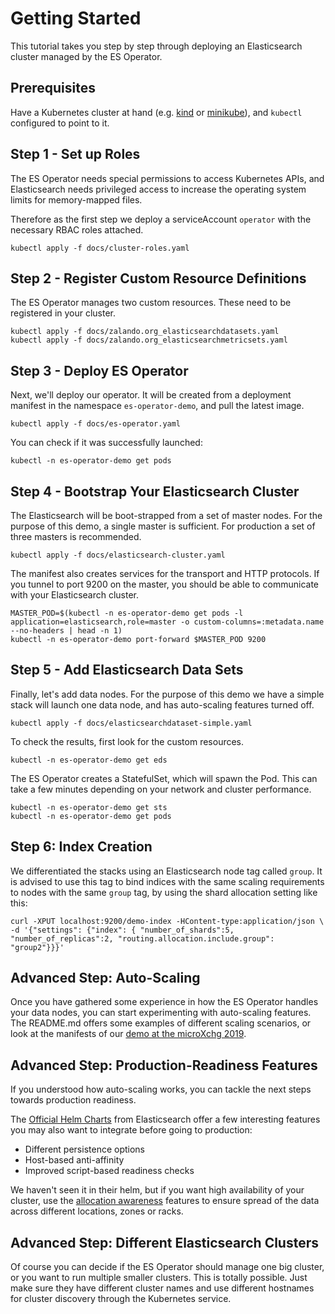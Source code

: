# Getting Started

This tutorial takes you step by step through deploying an Elasticsearch cluster managed by the ES Operator.

## Prerequisites

Have a Kubernetes cluster at hand (e.g. [kind](https://github.com/kubernetes-sigs/kind) or [minikube](https://github.com/kubernetes/minikube/)), and `kubectl` configured to point to it.

## Step 1 - Set up Roles

The ES Operator needs special permissions to access Kubernetes APIs, and Elasticsearch needs privileged access to increase the operating system limits for memory-mapped files.

Therefore as the first step we deploy a serviceAccount `operator` with the necessary RBAC roles attached.

```
kubectl apply -f docs/cluster-roles.yaml
```

## Step 2 - Register Custom Resource Definitions

The ES Operator manages two custom resources. These need to be registered in your cluster.

```
kubectl apply -f docs/zalando.org_elasticsearchdatasets.yaml
kubectl apply -f docs/zalando.org_elasticsearchmetricsets.yaml
```


## Step 3 - Deploy ES Operator

Next, we'll deploy our operator. It will be created from a deployment manifest in the namespace `es-operator-demo`, and pull the latest image.

```
kubectl apply -f docs/es-operator.yaml
```

You can check if it was successfully launched:

```
kubectl -n es-operator-demo get pods
```

## Step 4 - Bootstrap Your Elasticsearch Cluster

The Elasticsearch will be boot-strapped from a set of master nodes. For the purpose of this demo, a single master is sufficient. For production a set of three masters is recommended.

```
kubectl apply -f docs/elasticsearch-cluster.yaml
```

The manifest also creates services for the transport and HTTP protocols. If you tunnel to port 9200 on the master, you should be able to communicate with your Elasticsearch cluster.

```
MASTER_POD=$(kubectl -n es-operator-demo get pods -l application=elasticsearch,role=master -o custom-columns=:metadata.name --no-headers | head -n 1)
kubectl -n es-operator-demo port-forward $MASTER_POD 9200
```

## Step 5 - Add Elasticsearch Data Sets

Finally, let's add data nodes. For the purpose of this demo we have a simple stack will launch one data node, and has auto-scaling features turned off.

```
kubectl apply -f docs/elasticsearchdataset-simple.yaml
```

To check the results, first look for the custom resources.

```
kubectl -n es-operator-demo get eds
```

The ES Operator creates a StatefulSet, which will spawn the Pod. This can take a few minutes depending on your network and cluster performance.

```
kubectl -n es-operator-demo get sts
kubectl -n es-operator-demo get pods
```

## Step 6: Index Creation

We differentiated the stacks using an Elasticsearch node tag called `group`. It is advised to use this tag to bind indices with the same scaling requirements to nodes with the same `group` tag, by using the shard allocation setting like this:

 ```
curl -XPUT localhost:9200/demo-index -HContent-type:application/json \
 -d '{"settings": {"index": { "number_of_shards":5, "number_of_replicas":2, "routing.allocation.include.group": "group2"}}}'
 ```

## Advanced Step: Auto-Scaling

Once you have gathered some experience in how the ES Operator handles your data nodes, you can start experimenting with auto-scaling features. The README.md offers some examples of different scaling scenarios, or look at the manifests of our [demo at the microXchg 2019](https://github.com/otrosien/microxchg19-demo).

## Advanced Step: Production-Readiness Features

If you understood how auto-scaling works, you can tackle the next steps towards production readiness.

The [Official Helm Charts](https://github.com/elastic/helm-charts/blob/master/elasticsearch/templates/statefulset.yaml) from Elasticsearch offer a few interesting features you may also want to integrate before going to production:

* Different persistence options
* Host-based anti-affinity
* Improved script-based readiness checks

We haven't seen it in their helm, but if you want high availability of your cluster, use the [allocation awareness](https://www.elastic.co/guide/en/elasticsearch/reference/current/allocation-awareness.html) features to ensure spread of the data across different locations, zones or racks.

## Advanced Step: Different Elasticsearch Clusters

Of course you can decide if the ES Operator should manage one big cluster, or you want to run multiple smaller clusters. This is totally possible. Just make sure they have different cluster names and use different hostnames for cluster discovery through the Kubernetes service.

